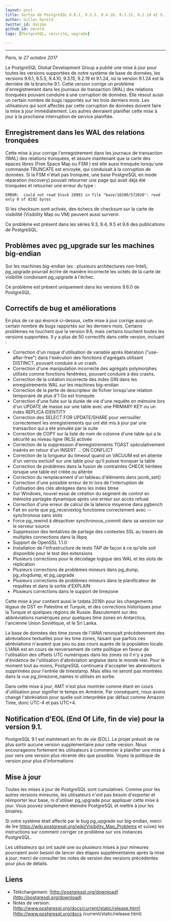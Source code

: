 ```yaml
---
layout: post
title: Sortie de PostgreSQL 9.6.1, 9.5.5, 9.4.10, 9.3.15, 9.2.19 et 9.1.24
author: Gilles Darold
twitter_id: dalibo
github_id: darold
tags: [PostgreSQL, sécurité, upgrade]

---
```


---
*Paris, le 27 octobre 2017*

Le PostgreSQL Global Development Group a publié une mise à jour pour toutes les versions supportées de notre système de base de données, les versions 9.6.1, 9.5.5, 9.4.10, 9.3.15, 9.2.19 et 9.1.24, où la version 9.1.24 est la dernière de la branche 9.1. Cette version corrige un problème d'enregistrement dans les journaux de transaction (WAL) des relations tronquées pouvant conduire à une corruption de données. Elle résout aussi un certain nombre de bugs rapportés sur les trois derniers mois. Les utilisateurs qui sont affectés par cette corruption de données doivent faire la mise à jour immédiatement. Les autres devraient planifier cette mise à jour à la prochaine interruption de service planifiée.

<!--MORE-->

## Enregistrement dans les WAL des relations tronquées

Cette mise à jour corrige l'enregistrement dans les journaux de transaction (WAL) des relations tronquées, et assure maintenant que la carte des epaces libres (Free Space Map ou FSM ) est elle aussi tronquée lorsqu'une commande TRUNCATE est envoyée, qui conduisait à la corruption de données. Si la FSM n'était pas tronquée, une base PostgreSQL en mode réparation (recovery) pouvait retourner une page qui avait déjà été tronquées et retourner une erreur du type :

	ERROR:  could not read block 28991 in file "base/16390/572026": read only 0 of 8192 bytes

Si les checksum sont activés, des échecs de checksum sur la carte de visibilité (Visibility Map ou VM) peuvent aussi survenir.

Ce problème est présent dans les séries 9.3, 9.4, 9.5 et 9.6 des publications de PostgreSQL.

## Problèmes avec pg_upgrade sur les machines big-endian

Sur les machines big-endian (ex : plusieurs architectures non-Intel), pg_upgrade pourrait écrire de manière incorrecte les octets de la carte de visibilité conduisant pg_upgrade à l'échec.

Ce problème est présent uniquement dans les versions 9.6.0 de PostgreSQL.
 
## Correctifs de bug et améliorations

En plus de ce qui énoncé ci-dessus, cette mise à jour corrige aussi un certain nombre de bugs rapportés sur les derniers mois. Certains problèmes ne touchent que la version 9.6, mais certains touchent toutes les versions supportées. Il y a plus de 50 correctifs dans cette version, incluant :

* Correction d'un risque d'utilisation de variable après libération ("use-after-free") dans l'exécution des fonctions d'agrégats utilisant DISTINCT, pouvant conduire à un crash.
* Correction d'une manipulation incorrecte des agrégats polymorphes utilisés comme fonctions fenêtrées, pouvant conduire à des crashs.
* Correction de la création incorrecte des index GIN dans les enregistrements WAL sur les machines big-endian
* Correction de la perte de descripteur de fichier lorsqu'une relation temporaire de plus d'1 Go est tronquée
* Correction d'une fuite sur la durée de vie d'une requête en mémoire lors d'un UPDATE de masse sur une table avec une PRIMARY KEY ou un index REPLICA IDENTITY
* Correction des SELECT FOR UPDATE/SHARE pour verrouiller correctement les enregistrements qui ont été mis à jour par une transaction qui a été annulée par la suite
* Correction de COPY sur la liste de nom de colonne d'une table qui a la sécurité au niveau ligne (RLS) activée
* Correction de la suppression d'enregistrements TOAST spéculativement insérés en retour d'un INSERT ... ON CONFLICT
* Correction de la longueur du timeout quand un VACUUM est en attente d'un verrou exclusif sur une table pour qu'il puisse tronquer la table
* Correction de problèmes dans la fusion de contraintes CHECK héritées lorsque une table est créée ou altérée
* Correction du remplacement d'un tableau d'éléments dans jsonb_set()
* Correction d'une possible erreur de tri lors de l'interruption de l'utilisation des clés abrégées dans les index btree
* Sur Windows, nouvel essai de création du segment de control en mémoire partagée dynamique après une erreur sur accès refusé
* Correction d'une erreur de calcul de la latence moyenne dans pgbench
* Fait en sorte que pg_receivexlog fonctionne correctement avec --synchronous sans slots
* Force pg_rewind à désactiver synchronous_commit dans sa session sur le serveur source
* Suppression des tentatives de partage des contextes SSL au travers de multiples connections dans la libpq
* Support de OpenSSL 1.1.0
* Installation de l'infrastructure de tests TAP de façon à ce qu'elle soit disponible pour le test des extensions
* Plusieurs corrections pour le décodage logique des WAL et les slots de réplication
* Plusieurs corrections de problèmes mineurs dans pg_dump, pg_xlogdump, et pg_upgrade
* Plusieurs corrections de problèmes mineurs dans le planificateur de requêtes et dans la sortie d'EXPLAIN
* Plusieurs corrections dans le support de timezone

Cette mise à jour contient aussi le tzdata 2016h pour les changements légaux de DST en Palestine et Turquie, et des corrections historiques pour la Turquie et quelques régions de Russie. Basculement sur des abbréviations numériques pour quelques time zones en Antarctica, l'ancienne Union Soviétique, et le Sri Lanka.

La base de données des time zones de l'IANA renvoyait précédemment des abréviations textuelles pour les time zones, faisant que parfois ces abréviations n'avaient que peu ou pas cours auprès de la population locale. L'IANA est en cours de renversement de cette politique en faveur de l'utilisation des offsets UTC numériques dans les zones où il n'y a pas d'évidence de l'utilisation d'abréviation anglaise dans le monde réel. Pour le moment tout au moins, PostgreSQL continuera d'accepter les abréviations supprimées pour l'entrée de timestamp. Mais elles ne seront pas montrées dans la vue pg_timezone_names ni utilisés en sortie.

Dans cette mise à jour, AMT n'est plus montrée comme étant en cours d'utilisation pour signifier le temps en Arménie. Par conséquent, nous avons changé l'abréviation pour quelle soit interprétée par défaut comme Amazon Time, donc UTC-4 et pas UTC+4.

## Notification d'EOL (End Of Life, fin de vie) pour la version 9.1.

PostgreSQL 9.1 est maintenant en fin de vie (EOL). Le projet prévoit de ne plus sortir aucune version supplémentaire pour cette version. Nous encourageons fortement les utilisateurs à commencer à planifier une mise à jour vers une version plus récente dès que possible. Voyez la politique de version pour plus d'informations

## Mise à jour

Toutes les mises à jour de PostgreSQL sont cumulatives. Comme pour les autres versions mineures, les utilisateurs n'ont pas besoin d'exporter et réimporter leur base, ni d'utiliser pg_upgrade pour appliquer cette mise à jour. Vous pouvez simplement éteindre PostgreSQL et mettre à jour les binaires.

Si votre système était affecté par le bug pg_upgrade sur big-endian, merci de lire https://wiki.postgresql.org/wiki/Visibility_Map_Problems et suivez les instructions sur comment corriger ce problème sur vos instances PostgreSQL.

Les utilisateurs qui ont sauté une ou plusieurs mises à jour mineures pourraient avoir besoin de lancer des étapes supplémentaires après la mise à jour; merci de consulter les notes de version des versions précédentes pour plus de détails.

## Liens


* Téléchargement: [http://postgresql.org/download](http://postgresql.org/download)
* Notes de version: [http://www.postgresql.org/docs/current/static/release.html](http://www.postgresql.org/docs
/current/static/release.html)

